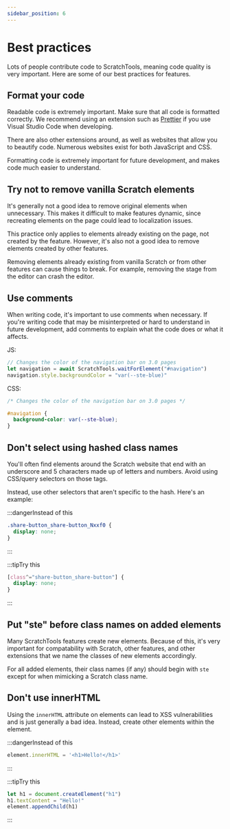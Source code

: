 ```yaml
---
sidebar_position: 6
---
```


# Best practices

Lots of people contribute code to ScratchTools, meaning code quality is very important. Here are some of our best practices for features.

## Format your code

Readable code is extremely important. Make sure that all code is formatted correctly. We recommend using an extension such as [Prettier](https://marketplace.visualstudio.com/items?itemName=esbenp.prettier-vscode) if you use Visual Studio Code when developing.

There are also other extensions around, as well as websites that allow you to beautify code. Numerous websites exist for both JavaScript and CSS.

Formatting code is extremely important for future development, and makes code much easier to understand.

## Try not to remove vanilla Scratch elements

It's generally not a good idea to remove original elements when unnecessary. This makes it difficult to make features dynamic, since recreating elements on the page could lead to localization issues.

This practice only applies to elements already existing on the page, not created by the feature. However, it's also not a good idea to remove elements created by other features.

Removing elements already existing from vanilla Scratch or from other features can cause things to break. For example, removing the stage from the editor can crash the editor.

## Use comments

When writing code, it's important to use comments when necessary. If you're writing code that may be misinterpreted or hard to understand in future development, add comments to explain what the code does or what it affects.

JS:

```js
// Changes the color of the navigation bar on 3.0 pages
let navigation = await ScratchTools.waitForElement("#navigation")
navigation.style.backgroundColor = "var(--ste-blue)"
```

CSS:

```css
/* Changes the color of the navigation bar on 3.0 pages */

#navigation {
  background-color: var(--ste-blue);
}
```

## Don't select using hashed class names

You'll often find elements around the Scratch website that end with an underscore and 5 characters made up of letters and numbers. Avoid using CSS/query selectors on those tags.

Instead, use other selectors that aren't specific to the hash. Here's an example:

:::dangerInstead of this

```css
.share-button_share-button_Nxxf0 {
  display: none;
}
```

:::

:::tipTry this

```css
[class^="share-button_share-button"] {
  display: none;
}
```

:::

## Put "ste" before class names on added elements
Many ScratchTools features create new elements. Because of this, it's very important for compatability with Scratch, other features, and other extensions that we name the classes of new elements accordingly.

For all added elements, their class names (if any) should begin with `ste` except for when mimicking a Scratch class name.

## Don't use innerHTML
Using the `innerHTML` attribute on elements can lead to XSS vulnerabilities and is just generally a bad idea. Instead, create other elements within the element.

:::dangerInstead of this

```js
element.innerHTML = '<h1>Hello!</h1>'
```

:::

:::tipTry this

```js
let h1 = document.createElement("h1")
h1.textContent = "Hello!"
element.appendChild(h1)
```

:::